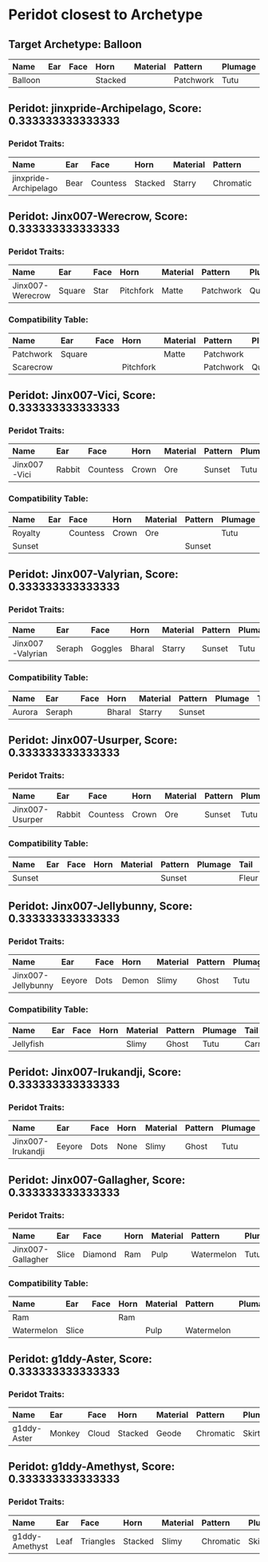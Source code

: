# Peridot closest to Archetype

## Target Archetype: Balloon
|Name|Ear|Face|Horn|Material|Pattern|Plumage|Tail|
|:--|:--|:--|:--|:--|:--|:--|:--|
|Balloon|||Stacked||Patchwork|Tutu||

## Peridot: jinxpride-Archipelago, Score: 0.333333333333333

### Peridot Traits:
|Name|Ear|Face|Horn|Material|Pattern|Plumage|Tail|
|:--|:--|:--|:--|:--|:--|:--|:--|
|jinxpride-Archipelago|Bear|Countess|Stacked|Starry|Chromatic|Curls|None|

## Peridot: Jinx007-Werecrow, Score: 0.333333333333333

### Peridot Traits:
|Name|Ear|Face|Horn|Material|Pattern|Plumage|Tail|
|:--|:--|:--|:--|:--|:--|:--|:--|
|Jinx007-Werecrow|Square|Star|Pitchfork|Matte|Patchwork|Quetzal|Accordion|

### Compatibility Table:
|Name|Ear|Face|Horn|Material|Pattern|Plumage|Tail|
|:--|:--|:--|:--|:--|:--|:--|:--|
|Patchwork|Square|||Matte|Patchwork||Accordion|
|Scarecrow|||Pitchfork||Patchwork|Quetzal||

## Peridot: Jinx007-Vici, Score: 0.333333333333333

### Peridot Traits:
|Name|Ear|Face|Horn|Material|Pattern|Plumage|Tail|
|:--|:--|:--|:--|:--|:--|:--|:--|
|Jinx007-Vici|Rabbit|Countess|Crown|Ore|Sunset|Tutu|Fleur|

### Compatibility Table:
|Name|Ear|Face|Horn|Material|Pattern|Plumage|Tail|
|:--|:--|:--|:--|:--|:--|:--|:--|
|Royalty||Countess|Crown|Ore||Tutu||
|Sunset|||||Sunset||Fleur|

## Peridot: Jinx007-Valyrian, Score: 0.333333333333333

### Peridot Traits:
|Name|Ear|Face|Horn|Material|Pattern|Plumage|Tail|
|:--|:--|:--|:--|:--|:--|:--|:--|
|Jinx007-Valyrian|Seraph|Goggles|Bharal|Starry|Sunset|Tutu|Fleur|

### Compatibility Table:
|Name|Ear|Face|Horn|Material|Pattern|Plumage|Tail|
|:--|:--|:--|:--|:--|:--|:--|:--|
|Aurora|Seraph||Bharal|Starry|Sunset|||

## Peridot: Jinx007-Usurper, Score: 0.333333333333333

### Peridot Traits:
|Name|Ear|Face|Horn|Material|Pattern|Plumage|Tail|
|:--|:--|:--|:--|:--|:--|:--|:--|
|Jinx007-Usurper|Rabbit|Countess|Crown|Ore|Sunset|Tutu|Fleur|

### Compatibility Table:
|Name|Ear|Face|Horn|Material|Pattern|Plumage|Tail|
|:--|:--|:--|:--|:--|:--|:--|:--|
|Sunset|||||Sunset||Fleur|

## Peridot: Jinx007-Jellybunny, Score: 0.333333333333333

### Peridot Traits:
|Name|Ear|Face|Horn|Material|Pattern|Plumage|Tail|
|:--|:--|:--|:--|:--|:--|:--|:--|
|Jinx007-Jellybunny|Eeyore|Dots|Demon|Slimy|Ghost|Tutu|Carnival|

### Compatibility Table:
|Name|Ear|Face|Horn|Material|Pattern|Plumage|Tail|
|:--|:--|:--|:--|:--|:--|:--|:--|
|Jellyfish||||Slimy|Ghost|Tutu|Carnival|

## Peridot: Jinx007-Irukandji, Score: 0.333333333333333

### Peridot Traits:
|Name|Ear|Face|Horn|Material|Pattern|Plumage|Tail|
|:--|:--|:--|:--|:--|:--|:--|:--|
|Jinx007-Irukandji|Eeyore|Dots|None|Slimy|Ghost|Tutu|Accordian|

## Peridot: Jinx007-Gallagher, Score: 0.333333333333333

### Peridot Traits:
|Name|Ear|Face|Horn|Material|Pattern|Plumage|Tail|
|:--|:--|:--|:--|:--|:--|:--|:--|
|Jinx007-Gallagher|Slice|Diamond|Ram|Pulp|Watermelon|Tutu|Asparagus|

### Compatibility Table:
|Name|Ear|Face|Horn|Material|Pattern|Plumage|Tail|
|:--|:--|:--|:--|:--|:--|:--|:--|
|Ram|||Ram||||Asparagus|
|Watermelon|Slice|||Pulp|Watermelon|||

## Peridot: g1ddy-Aster, Score: 0.333333333333333

### Peridot Traits:
|Name|Ear|Face|Horn|Material|Pattern|Plumage|Tail|
|:--|:--|:--|:--|:--|:--|:--|:--|
|g1ddy-Aster|Monkey|Cloud|Stacked|Geode|Chromatic|Skirt|Accordion|

## Peridot: g1ddy-Amethyst, Score: 0.333333333333333

### Peridot Traits:
|Name|Ear|Face|Horn|Material|Pattern|Plumage|Tail|
|:--|:--|:--|:--|:--|:--|:--|:--|
|g1ddy-Amethyst|Leaf|Triangles|Stacked|Slimy|Chromatic|Skirt|Shell|

